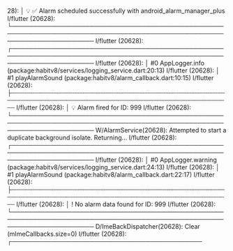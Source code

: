 28): │ 💡 ✅ Alarm scheduled successfully with android_alarm_manager_plus
I/flutter (20628): └───────────────────────────────────────────────────────────────────────────────────────────────────────────────────────
I/flutter (20628): ┌───────────────────────────────────────────────────────────────────────────────────────────────────────────────────────
I/flutter (20628): │ #0   AppLogger.info (package:habitv8/services/logging_service.dart:20:13)
I/flutter (20628): │ #1   playAlarmSound (package:habitv8/alarm_callback.dart:10:15)
I/flutter (20628): ├┄┄┄┄┄┄┄┄┄┄┄┄┄┄┄┄┄┄┄┄┄┄┄┄┄┄┄┄┄┄┄┄┄┄┄┄┄┄┄┄┄┄┄┄┄┄┄┄┄┄┄┄┄┄┄┄┄┄┄┄┄┄┄┄┄┄┄┄┄┄┄┄┄┄┄┄┄┄┄┄┄┄┄┄┄┄┄┄┄┄┄┄┄┄┄┄┄┄┄┄┄┄┄┄┄┄┄┄┄┄┄┄┄┄┄┄┄┄┄
I/flutter (20628): │ 💡 Alarm fired for ID: 999
I/flutter (20628): └───────────────────────────────────────────────────────────────────────────────────────────────────────────────────────
W/AlarmService(20628): Attempted to start a duplicate background isolate. Returning...
I/flutter (20628): ┌───────────────────────────────────────────────────────────────────────────────────────────────────────────────────────
I/flutter (20628): │ #0   AppLogger.warning (package:habitv8/services/logging_service.dart:24:13)
I/flutter (20628): │ #1   playAlarmSound (package:habitv8/alarm_callback.dart:22:17)
I/flutter (20628): ├┄┄┄┄┄┄┄┄┄┄┄┄┄┄┄┄┄┄┄┄┄┄┄┄┄┄┄┄┄┄┄┄┄┄┄┄┄┄┄┄┄┄┄┄┄┄┄┄┄┄┄┄┄┄┄┄┄┄┄┄┄┄┄┄┄┄┄┄┄┄┄┄┄┄┄┄┄┄┄┄┄┄┄┄┄┄┄┄┄┄┄┄┄┄┄┄┄┄┄┄┄┄┄┄┄┄┄┄┄┄┄┄┄┄┄┄┄┄┄
I/flutter (20628): │ ! No alarm data found for ID: 999
I/flutter (20628): └───────────────────────────────────────────────────────────────────────────────────────────────────────────────────────
D/ImeBackDispatcher(20628): Clear (mImeCallbacks.size=0)
I/flutter (20628): ┌────────────────────────────────────────────